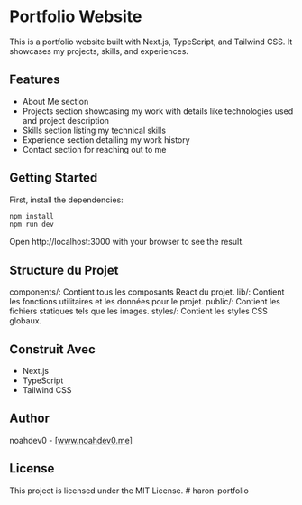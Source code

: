 # Portfolio Website

This is a portfolio website built with Next.js, TypeScript, and Tailwind CSS. It showcases my projects, skills, and experiences.

## Features

- About Me section
- Projects section showcasing my work with details like technologies used and project description
- Skills section listing my technical skills
- Experience section detailing my work history
- Contact section for reaching out to me

## Getting Started

First, install the dependencies:

```sh
npm install
npm run dev
```

Open http://localhost:3000 with your browser to see the result.

## Structure du Projet

components/: Contient tous les composants React du projet.
lib/: Contient les fonctions utilitaires et les données pour le projet.
public/: Contient les fichiers statiques tels que les images.
styles/: Contient les styles CSS globaux.

## Construit Avec

- Next.js
- TypeScript
- Tailwind CSS

## Author

noahdev0 - [www.noahdev0.me]

## License

This project is licensed under the MIT License.
#   h a r o n - p o r t f o l i o  
 